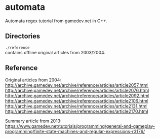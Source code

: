 # automata
Automata regex tutorial from gamedev.net in C++.


## Directories<BR>
`./reference`<BR>
contains offline original articles from 2003/2004.


## Reference<BR>
Original articles from 2004:<BR>
http://archive.gamedev.net/archive/reference/articles/article2057.html <BR>
http://archive.gamedev.net/archive/reference/articles/article2076.html <BR>
http://archive.gamedev.net/archive/reference/articles/article2092.html <BR>
http://archive.gamedev.net/archive/reference/articles/article2106.html <BR>
http://archive.gamedev.net/archive/reference/articles/article2131.html <BR>
http://archive.gamedev.net/archive/reference/articles/article2170.html 

Summary article from 2013:<BR>
https://www.gamedev.net/tutorials/programming/general-and-gameplay-programming/finite-state-machines-and-regular-expressions-r3176/

